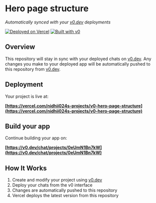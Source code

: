 # Hero page structure

*Automatically synced with your [v0.dev](https://v0.dev) deployments*

[![Deployed on Vercel](https://img.shields.io/badge/Deployed%20on-Vercel-black?style=for-the-badge&logo=vercel)](https://vercel.com/nidhii024s-projects/v0-hero-page-structure)
[![Built with v0](https://img.shields.io/badge/Built%20with-v0.dev-black?style=for-the-badge)](https://v0.dev/chat/projects/0eUmN1Bn7kW)

## Overview

This repository will stay in sync with your deployed chats on [v0.dev](https://v0.dev).
Any changes you make to your deployed app will be automatically pushed to this repository from [v0.dev](https://v0.dev).

## Deployment

Your project is live at:

**[https://vercel.com/nidhii024s-projects/v0-hero-page-structure](https://vercel.com/nidhii024s-projects/v0-hero-page-structure)**

## Build your app

Continue building your app on:

**[https://v0.dev/chat/projects/0eUmN1Bn7kW](https://v0.dev/chat/projects/0eUmN1Bn7kW)**

## How It Works

1. Create and modify your project using [v0.dev](https://v0.dev)
2. Deploy your chats from the v0 interface
3. Changes are automatically pushed to this repository
4. Vercel deploys the latest version from this repository